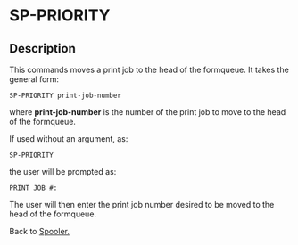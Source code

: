# SP-PRIORITY

<PageHeader />

## Description

This commands moves a print job to the head of the formqueue. It takes the general form:

```
SP-PRIORITY print-job-number
```

where **print-job-number** is the number of the print job to move to the head of the formqueue.

If used without an argument, as:

```
SP-PRIORITY
```

the user will be prompted as:

```
PRINT JOB #:
```

The user will then enter the print job number desired to be moved to the head of the formqueue.

Back to [Spooler.](./../jbase-spooler)
